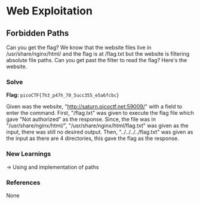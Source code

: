# Web Exploitation

## Forbidden Paths
Can you get the flag?
We know that the website files live in /usr/share/nginx/html/ and the flag is at /flag.txt but the website is filtering absolute file paths. Can you get past the filter to read the flag?
Here's the website.

### Solve
**Flag:** `picoCTF{7h3_p47h_70_5ucc355_e5a6fcbc}`

Given was the website, "http://saturn.picoctf.net:59009/" with a field to enter the command. First, "/flag.txt" was given to execute the flag file which gave "Not authorized" as the response. Since, the file was in "/usr/share/nginx/html/", "/usr/share/nginx/html/flag.txt" was given as the input, there was still no desired output. Then, "../../../../flag.txt" was given as the input as there are 4 directories, this gave the flag as the response.

### New Learnings
-> Using and implementation of paths

### References
None